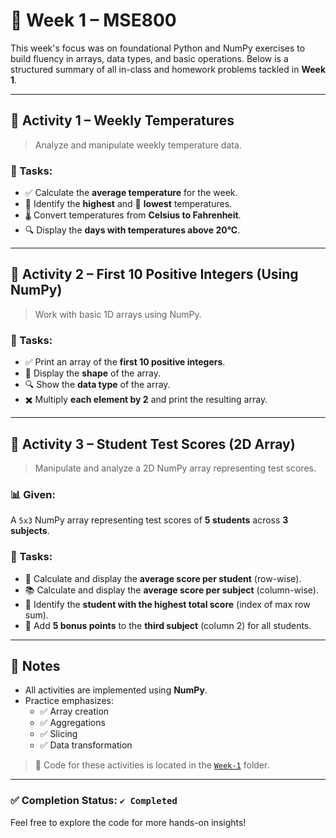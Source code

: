 # 📅 Week 1 – MSE800

This week's focus was on foundational Python and NumPy exercises to build fluency in arrays, data types, and basic operations. Below is a structured summary of all in-class and homework problems tackled in **Week 1**.

---

## 🧪 Activity 1 – Weekly Temperatures

> Analyze and manipulate weekly temperature data.

### 📝 Tasks:
- ✅ Calculate the **average temperature** for the week.
- 🔼 Identify the **highest** and 🔽 **lowest** temperatures.
- 🌡 Convert temperatures from **Celsius to Fahrenheit**.
- 🔍 Display the **days with temperatures above 20°C**.

---

## 🔢 Activity 2 – First 10 Positive Integers (Using NumPy)

> Work with basic 1D arrays using NumPy.

### 📝 Tasks:
- ✅ Print an array of the **first 10 positive integers**.
- 📐 Display the **shape** of the array.
- 🔍 Show the **data type** of the array.
- ✖️ Multiply **each element by 2** and print the resulting array.

---

## 🧮 Activity 3 – Student Test Scores (2D Array)

> Manipulate and analyze a 2D NumPy array representing test scores.

### 📊 Given:
A `5x3` NumPy array representing test scores of **5 students** across **3 subjects**.

### 📝 Tasks:
- 🧠 Calculate and display the **average score per student** (row-wise).
- 📚 Calculate and display the **average score per subject** (column-wise).
- 🏅 Identify the **student with the highest total score** (index of max row sum).
- 🎁 Add **5 bonus points** to the **third subject** (column 2) for all students.

---

## 📌 Notes

- All activities are implemented using **NumPy**.
- Practice emphasizes:
  - ✅ Array creation
  - ✅ Aggregations
  - ✅ Slicing
  - ✅ Data transformation

> 📁 Code for these activities is located in the [`Week-1`](.) folder.

---

### ✅ Completion Status: `✔️ Completed`

Feel free to explore the code for more hands-on insights!  
